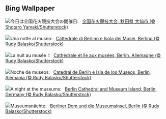 ## Bing Wallpaper
![](https://www.bing.com/th?id=OHR.Fireworks2023_JA-JP6750105945_UHD.jpg&w=1000)今日は全国花火競技大会の開催日:&nbsp;&ensp;[全国花火競技大会, 秋田県 大仙市 (© Shotaro Yamaki/Shutterstock)](https://www.bing.com/th?id=OHR.Fireworks2023_JA-JP6750105945_UHD.jpg)
<br><br/>
![](https://www.bing.com/th?id=OHR.MuseumIsland_IT-IT1593981985_UHD.jpg&w=1000)Una notte al museo:&nbsp;&ensp;[Cattedrale di Berlino e Isola dei Musei, Berlino (© Rudy Balasko/Shutterstock)](https://www.bing.com/th?id=OHR.MuseumIsland_IT-IT1593981985_UHD.jpg)
<br><br/>
![](https://www.bing.com/th?id=OHR.MuseumIsland_FR-FR9504691983_UHD.jpg&w=1000)La nuit au musée !:&nbsp;&ensp;[Cathédrale et île aux musées, Berlin, Allemagne (© Rudy Balasko/Shutterstock)](https://www.bing.com/th?id=OHR.MuseumIsland_FR-FR9504691983_UHD.jpg)
<br><br/>
![](https://www.bing.com/th?id=OHR.MuseumIsland_ES-ES3676432544_UHD.jpg&w=1000)Noche de museos:&nbsp;&ensp;[Catedral de Berlín e Isla de los Museos, Berlín, Alemania (© Rudy Balasko/Shutterstock)](https://www.bing.com/th?id=OHR.MuseumIsland_ES-ES3676432544_UHD.jpg)
<br><br/>
![](https://www.bing.com/th?id=OHR.MuseumIsland_EN-GB2659579604_UHD.jpg&w=1000)A night at the museums:&nbsp;&ensp;[Berlin Cathedral and Museum Island, Berlin, Germany (© Rudy Balasko/Shutterstock)](https://www.bing.com/th?id=OHR.MuseumIsland_EN-GB2659579604_UHD.jpg)
<br><br/>
![](https://www.bing.com/th?id=OHR.MuseumIsland_DE-DE4387476793_UHD.jpg&w=1000)Museumsnächte:&nbsp;&ensp;[Berliner Dom und die Museumsinsel, Berlin (© Rudy Balasko/Shutterstock)](https://www.bing.com/th?id=OHR.MuseumIsland_DE-DE4387476793_UHD.jpg)
<br><br/>
